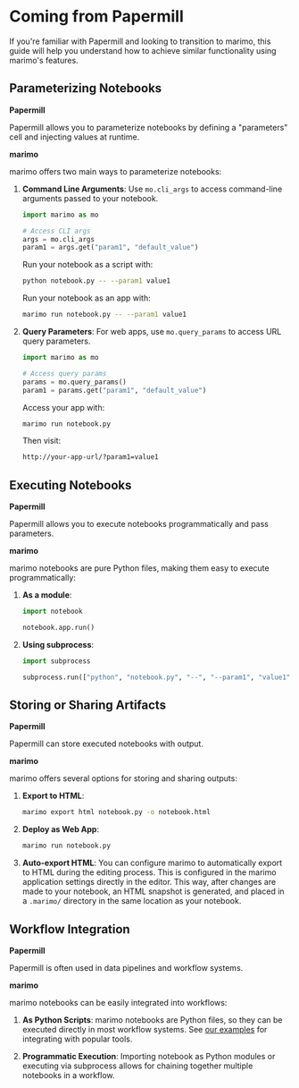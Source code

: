 # Coming from Papermill

If you're familiar with Papermill and looking to transition to marimo, this guide will help you understand how to achieve similar functionality using marimo's features.

## Parameterizing Notebooks

**Papermill**

Papermill allows you to parameterize notebooks by defining a "parameters" cell and injecting values at runtime.

**marimo**

marimo offers two main ways to parameterize notebooks:

1. **Command Line Arguments**:
   Use `mo.cli_args` to access command-line arguments passed to your notebook.

   ```python
   import marimo as mo

   # Access CLI args
   args = mo.cli_args
   param1 = args.get("param1", "default_value")
   ```

   Run your notebook as a script with:

   ```bash
   python notebook.py -- --param1 value1
   ```

   Run your notebook as an app with:

   ```bash
   marimo run notebook.py -- --param1 value1
   ```

2. **Query Parameters**:
   For web apps, use `mo.query_params` to access URL query parameters.

   ```python
   import marimo as mo

   # Access query params
   params = mo.query_params()
   param1 = params.get("param1", "default_value")
   ```

   Access your app with:

   ```bash
   marimo run notebook.py
   ```

   Then visit:

   ```bash
   http://your-app-url/?param1=value1
   ```

## Executing Notebooks

**Papermill**

Papermill allows you to execute notebooks programmatically and pass parameters.

**marimo**

marimo notebooks are pure Python files, making them easy to execute programmatically:

1. **As a module**:

   ```python
   import notebook

   notebook.app.run()
   ```

2. **Using subprocess**:

   ```python
   import subprocess

   subprocess.run(["python", "notebook.py", "--", "--param1", "value1"])
   ```

## Storing or Sharing Artifacts

**Papermill**

Papermill can store executed notebooks with output.

**marimo**

marimo offers several options for storing and sharing outputs:

1. **Export to HTML**:

   ```bash
   marimo export html notebook.py -o notebook.html
   ```

2. **Deploy as Web App**:

   ```bash
   marimo run notebook.py
   ```

3. **Auto-export HTML**:
   You can configure marimo to automatically export to HTML during the editing process.
   This is configured in the marimo application settings directly in the editor.
   This way, after changes are made to your notebook, an HTML snapshot is generated,
   and placed in a `.marimo/` directory in the same location as your notebook.

## Workflow Integration

**Papermill**

Papermill is often used in data pipelines and workflow systems.

**marimo**

marimo notebooks can be easily integrated into workflows:

1. **As Python Scripts**:
   marimo notebooks are Python files, so they can be executed directly in most workflow systems.
   See [our examples](https://github.com/marimo-team/marimo/tree/main/examples) for integrating with
   popular tools.

2. **Programmatic Execution**:
   Importing notebook as Python modules or executing via subprocess allows for chaining together multiple notebooks in a workflow.
